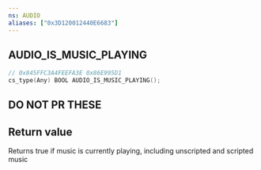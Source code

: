 ```yaml
---
ns: AUDIO
aliases: ["0x3D120012440E6683"]
---
```

## AUDIO_IS_MUSIC_PLAYING

```c
// 0x845FFC3A4FEEFA3E 0x86E995D1
cs_type(Any) BOOL AUDIO_IS_MUSIC_PLAYING();
```

## DO NOT PR THESE

## Return value
Returns true if music is currently playing, including unscripted and scripted music
